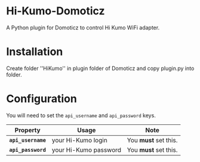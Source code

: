 # Hi-Kumo-Domoticz
A Python plugin for Domoticz to control Hi Kumo WiFi adapter.

# Installation
Create folder ''HiKumo'' in plugin folder of Domoticz and copy plugin.py into folder. 

# Configuration
You will need to set the ```api_username``` and ```api_password``` keys.

Property | Usage | Note
--- | --- | ---
**`api_username`** | your Hi-Kumo login | You **must** set this.
**`api_password`** | your Hi-Kumo password | You **must** set this.
